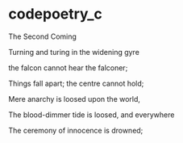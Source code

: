 # codepoetry_c
The Second Coming


Turning and turing in the widening gyre

the falcon cannot hear the falconer;

Things fall apart; the centre cannot hold;

Mere anarchy is loosed upon the world,

The blood-dimmer tide is loosed, and everywhere

The ceremony of innocence is drowned;
